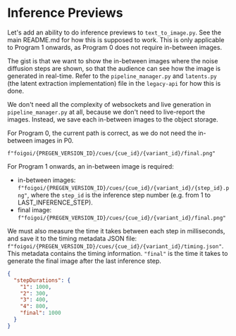 # Inference Previews

Let's add an ability to do inference previews to `text_to_image.py`. See the main README.md for how this is supposed to work. This is only applicable to Program 1 onwards, as Program 0 does not require in-between images.

The gist is that we want to show the in-between images where the noise diffusion steps are shown, so that the audience can see how the image is generated in real-time. Refer to the `pipeline_manager.py` and `latents.py` (the latent extraction implementation) file in the `legacy-api` for how this is done.

We don't need all the complexity of websockets and live generation in `pipeline_manager.py` at all, because we don't need to live-report the images. Instead, we save each in-between images to the object storage.

For Program 0, the current path is correct, as we do not need the in-between images in P0.

`f"foigoi/{PREGEN_VERSION_ID}/cues/{cue_id}/{variant_id}/final.png"`

For Program 1 onwards, an in-between image is required:

- in-between images: `f"foigoi/{PREGEN_VERSION_ID}/cues/{cue_id}/{variant_id}/{step_id}.png"`, where the `step_id` is the inference step number (e.g. from 1 to LAST_INFERENCE_STEP).
- final image: `f"foigoi/{PREGEN_VERSION_ID}/cues/{cue_id}/{variant_id}/final.png"`

We must also measure the time it takes between each step in milliseconds, and save it to the timing metadata JSON file: `f"foigoi/{PREGEN_VERSION_ID}/cues/{cue_id}/{variant_id}/timing.json"`. This metadata contains the timing information. `"final"` is the time it takes to generate the final image after the last inference step.

```json
{
  "stepDurations": {
    "1": 1000,
    "2": 300,
    "3": 400,
    "4": 800,
    "final": 1000
  }
}
```
